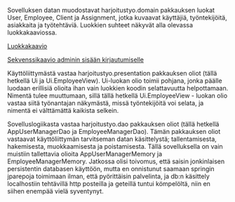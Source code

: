 Sovelluksen datan muodostavat harjoitustyo.domain pakkauksen luokat User, Employee, Client ja Assignment, jotka kuvaavat käyttäjiä, työntekijöitä, asiakkaita ja työtehtäviä. Luokkien suhteet näkyvät alla olevassa luokkakaaviossa.

[Luokkakaavio](https://github.com/RoniNiklas/ot-harjoitustyo/blob/master/dokumentaatio/Luokkakaavio.jpg)

[Sekvenssikaavio adminin sisään kirjautumiselle](https://github.com/RoniNiklas/ot-harjoitustyo/blob/master/dokumentaatio/sekvenssikaavio.png)

Käyttöliittymästä vastaa harjoitustyo.presentation pakkauksen oliot (tällä hetkellä Ui ja Ui.EmployeeView). Ui-luokan olio toimii pohjana, jonka päälle luodaan erillisiä olioita ihan vain luokkien koodin selattavuutta helpottamaan. Nimentä tulee muuttumaan, sillä tällä hetkellä Ui.EmployeeView - luokan olio vastaa siitä työnantajan näkymästä, missä työntekijöitä voi selata, ja nimentä ei välttämättä kaikista selkein.

Sovelluslogiikasta vastaa harjoitustyo.dao pakkauksen oliot (tällä hetkellä AppUserManagerDao ja EmployeeManagerDao). Tämän pakkauksen oliot vastaavat käyttöliittymän tarvitseman datan käsittelystä; tallentamisesta, hakemisesta, muokkaamisesta ja poistamisesta. Tällä sovelluksella on vain muistiin tallettavia olioita AppUserManagerMemory ja EmployeeManagerMemory. Jatkossa olisi toivomus, että saisin jonkinlaisen persistentin databasen käyttöön, mutta en onnistunut saamaan springin jparepoja toimimaan ilman, että pyörittäisin palvelinta, ja db:n käsittely localhostiin tehtävillä http posteilla ja geteillä tuntui kömpelöltä, niin en siihen enempää vielä syventynyt.

